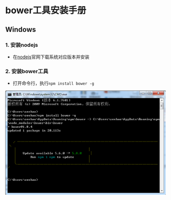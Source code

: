# bower工具安装手册

## Windows

### 1. 安装nodejs
 - 在[nodejs](http://nodejs.cn/download/?_blank)</a>官网下载系统对应版本并安装

### 2. 安装bower工具
 - 打开命令行，执行`npm install bower -g`

 <img src="amWiki/images/图片 27.png" style="zoom:80%" />
